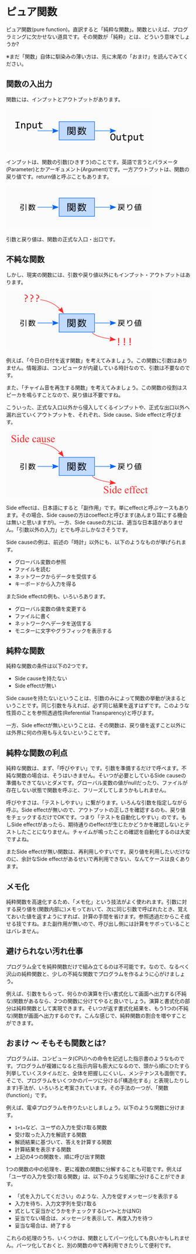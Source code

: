 # ピュア関数

ピュア関数(pure function)。直訳すると「純粋な関数」。関数といえば、プログラミングに欠かせない道具です。その関数が「純粋」とは、どういう意味でしょうか?

※まだ「関数」自体に馴染みの薄い方は、先に末尾の「おまけ」を読んでみてください。

## 関数の入出力

関数には、インプットとアウトプットがあります。

![image](../img/purefunc1.png)

インプットは、関数の引数(ひきすう)のことです。英語で言うとパラメータ(Parameter)とかアーギュメント(Argument)です。一方アウトプットは、関数の戻り値です。return値と呼ぶこともあります。

![image](../img/purefunc2.png)

引数と戻り値は、関数の正式な入口・出口です。

## 不純な関数

しかし、現実の関数には、引数や戻り値以外にもインプット・アウトプットはあります。

![image](../img/purefunc3.png)

例えば、「今日の日付を返す関数」を考えてみましょう。この関数に引数はありません。情報源は、コンピュータが内蔵している時計なので、引数は不要なのです。

また、「チャイム音を再生する関数」を考えてみましょう。この関数の役割はスピーカを鳴らすことなので、戻り値は不要ですね。

こういった、正式な入口以外から侵入してくるインプットや、正式な出口以外へ漏れ出ていくアウトプットを、それぞれ、Side cause、Side effectと呼びます。

![image](../img/purefunc4.png)

Side effectは、日本語にすると「副作用」です。単にeffectと呼ぶケースもあります。その場合、Side causeの方はcoeffectと呼びます(あんまり耳にする機会は無いと思いますが)。一方、Side causeの方には、適当な日本語がありません。「引数以外の入力」とでも呼ぶしかなさそうです。

Side causeの例は、前述の「時計」以外にも、以下のようなものが挙げられます。

- グローバル変数の参照
- ファイルを読む
- ネットワークからデータを受信する
- キーボードから入力を得る

またSide effectの例も、いろいろあります。

- グローバル変数の値を変更する
- ファイルに書く
- ネットワークへデータを送信する
- モニターに文字やグラフィックを表示する

## 純粋な関数

純粋な関数の条件は以下の2つです。

- Side causeを持たない
- Side effectが無い

Side causeを持たないということは、引数のみによって関数の挙動が決まるということです。同じ引数を与えれば、必ず同じ結果を返すはずです。このような性質のことを参照透過性(Referential Transparency)と呼びます。

一方、Side effectが無いということは、その関数は、戻り値を返すこと以外には外界に何の作用も与えないということです。

## 純粋な関数の利点

純粋な関数は、まず、「呼びやすい」です。引数を準備するだけで呼べます。不純な関数の場合は、そうはいきません。そいつが必要としているSide causeの準備もできてないとダメです。グローバル変数の値がnullだったり、ファイルが存在しない状態で関数を呼ぶと、フリーズしてしまうかもしれません。

呼びやすさは、「テストしやすい」に繋がります。いろんな引数を指定しながら呼ぶ。Side effectが無いので、アウトプットの正しさを確認するのも、戻り値をチェックするだけでOKです。つまり「テストを自動化しやすい」のです。もしSide effectがあったら、期待通りのeffectが生じたかどうかを確認しないとテストしたことになりません。チャイムが鳴ったことの確認を自動化するのは大変ですよね。

またSide effectが無い関数は、再利用しやすいです。戻り値を利用したいだけなのに、余計なSide effectがあるせいで再利用できない、なんてケースは良くあります。

## メモ化

純粋関数を高速化するため、「メモ化」という技法がよく使われます。引数に対する戻り値を(関数内部に)メモっておいて、次に同じ引数で呼ばれたとき、覚えておいた値を返すようにすれば、計算の手間を省けます。参照透過だからこそ成せる技ですね。また副作用が無いので、呼び出し側には計算をサボっていることはバレません。

## 避けられない汚れ仕事

プログラム全てを純粋関数だけで組み立てるのは不可能です。なので、なるべく沢山の純粋関数と、少しの不純な関数でプログラムを作るように心がけましょう。

例えば、引数をもらって、何らかの演算を行い書式化して画面へ出力する(不純な)関数があるなら、2つの関数に分けてやると良いでしょう。演算と書式化の部分は純粋関数として実現できます。そいつが返す書式化結果を、もう1つの(不純な)関数が画面へ出力するのです。こんな感じで、純粋関数の割合を増やすことができます。

## おまけ 〜 そもそも関数とは?

プログラムは、コンピュータ(CPU)への命令を記述した指示書のようなものです。プログラムが複雑になると指示内容も膨大になるので、頭から順にひたすら列挙していくスタイルだと、全体を把握しにくいし、メンテナンスも面倒です。そこで、プログラムをいくつかのパーツに分ける(「構造化する」と表現したりします)手法が、いろいろと考案されています。その手法の一つが、「関数(function)」です。

例えば、電卓プログラムを作りたいとしましょう。以下のような関数に分けます。

- `1+1=`など、ユーザの入力を受け取る関数
- 受け取った入力を解読する関数
- 解読結果に基づいて、答えを計算する関数
- 計算結果を表示する関数
- 上記の4つの関数を、順に呼び出す関数

1つの関数の中の処理を、更に複数の関数に分解することも可能です。例えば「ユーザの入力を受け取る関数」は、以下のような処理に分けることができます。

- 「式を入力してください」のような、入力を促すメッセージを表示する
- 入力を待ち、入力文字列を受け取る
- 式として妥当かどうかをチェックする(`1+*2=`とかはNG)
- 妥当でない場合は、メッセージを表示して、再度入力を待つ
- 妥当な場合は、終了する

これらの処理のうち、いくつかは、関数としてパーツ化しても良いかもしれません。パーツ化しておくと、別の関数の中で再利用できたりして便利です。
